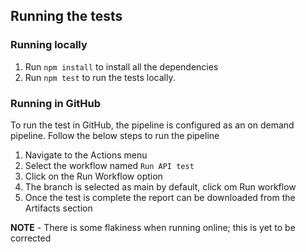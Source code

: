 ## Running the tests
### Running locally
1. Run `npm install` to install all the dependencies
2. Run `npm test` to run the tests locally.

### Running in GitHub
To run the test in GitHub, the pipeline is configured as an on demand pipeline. Follow the below steps to run the pipeline
1. Navigate to the Actions menu 
2. Select the workflow named `Run API test`
3. Click on the Run Workflow option
4. The branch is selected as main by default, click om Run workflow
5. Once the test is complete the report can be downloaded from the Artifacts section

**NOTE** - There is some flakiness when running online; this is yet to be corrected